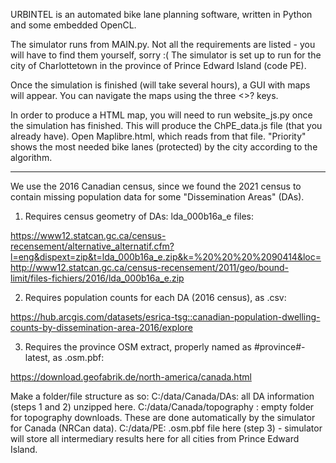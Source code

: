 URBINTEL is an automated bike lane planning software, written in Python and some embedded OpenCL. 


The simulator runs from MAIN.py.
Not all the requirements are listed - you will have to find them yourself, sorry :(
The simulator is set up to run for the city of Charlottetown in the province of Prince Edward Island (code PE).

Once the simulation is finished (will take several hours), a GUI with maps will appear. You can navigate the maps using the three <>? keys. 

In order to produce a HTML map, you will need to run website_js.py once the simulation has finished. This will produce the ChPE_data.js file (that you already have). Open Maplibre.html, which reads from that file. "Priority" shows the most needed bike lanes (protected) by the city according to the algorithm. 

---


We use the 2016 Canadian census, since we found the 2021 census to contain missing population data for some "Dissemination Areas" (DAs).

1. Requires census geometry of DAs: lda_000b16a_e files:

https://www12.statcan.gc.ca/census-recensement/alternative_alternatif.cfm?l=eng&dispext=zip&t=lda_000b16a_e.zip&k=%20%20%20%2090414&loc=http://www12.statcan.gc.ca/census-recensement/2011/geo/bound-limit/files-fichiers/2016/lda_000b16a_e.zip


2. Requires population counts for each DA (2016 census), as .csv:

https://hub.arcgis.com/datasets/esrica-tsg::canadian-population-dwelling-counts-by-dissemination-area-2016/explore


3. Requires the province OSM extract, properly named as #province#-latest, as .osm.pbf:

https://download.geofabrik.de/north-america/canada.html

Make a folder/file structure as so:
C:/data/Canada/DAs: all DA information (steps 1 and 2) unzipped here.
C:/data/Canada/topography : empty folder for topography downloads. These are done automatically by the simulator for Canada (NRCan data).
C:/data/PE: .osm.pbf file here (step 3) - simulator will store all intermediary results here for all cities from Prince Edward Island.



